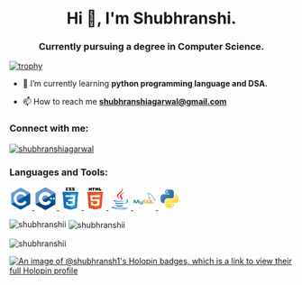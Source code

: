 <h1 align="center">Hi 👋, I'm Shubhranshi.</h1>
<h3 align="center">Currently pursuing a degree in Computer Science.</h3>

[![trophy](https://github-profile-trophy.vercel.app/?username=shubhranshii&theme=onedark)](https://github.com/ryo-ma/github-profile-trophy)


- 🌱 I’m currently learning **python programming language and DSA.**

- 📫 How to reach me **shubhranshiagarwal@gmail.com**

<h3 align="left">Connect with me:</h3>
<p align="left">
<a href="https://instagram.com/shubhranshiagarwal" target="blank"><img align="center" src="https://raw.githubusercontent.com/rahuldkjain/github-profile-readme-generator/master/src/images/icons/Social/instagram.svg" alt="shubhranshiagarwal" height="30" width="40" /></a>
</p>

<h3 align="left">Languages and Tools:</h3>
<p align="left"> <a href="https://www.cprogramming.com/" target="_blank" rel="noreferrer"> <img src="https://raw.githubusercontent.com/devicons/devicon/master/icons/c/c-original.svg" alt="c" width="40" height="40"/> </a> <a href="https://www.w3schools.com/cpp/" target="_blank" rel="noreferrer"> <img src="https://raw.githubusercontent.com/devicons/devicon/master/icons/cplusplus/cplusplus-original.svg" alt="cplusplus" width="40" height="40"/> </a> <a href="https://www.w3schools.com/css/" target="_blank" rel="noreferrer"> <img src="https://raw.githubusercontent.com/devicons/devicon/master/icons/css3/css3-original-wordmark.svg" alt="css3" width="40" height="40"/> </a> <a href="https://www.w3.org/html/" target="_blank" rel="noreferrer"> <img src="https://raw.githubusercontent.com/devicons/devicon/master/icons/html5/html5-original-wordmark.svg" alt="html5" width="40" height="40"/> </a> <a href="https://www.java.com" target="_blank" rel="noreferrer"> <img src="https://raw.githubusercontent.com/devicons/devicon/master/icons/java/java-original.svg" alt="java" width="40" height="40"/> </a> <a href="https://www.mysql.com/" target="_blank" rel="noreferrer"> <img src="https://raw.githubusercontent.com/devicons/devicon/master/icons/mysql/mysql-original-wordmark.svg" alt="mysql" width="40" height="40"/> </a> <a href="https://www.python.org" target="_blank" rel="noreferrer"> <img src="https://raw.githubusercontent.com/devicons/devicon/master/icons/python/python-original.svg" alt="python" width="40" height="40"/> </a> </p>

<p><img align="left" src="https://github-readme-stats.vercel.app/api/top-langs?username=shubhranshii&show_icons=true&locale=en&layout=compact" alt="shubhranshii" /></p>

<p>&nbsp;<img align="center" src="https://github-readme-stats.vercel.app/api?username=shubhranshii&show_icons=true&locale=en" alt="shubhranshii" /></p>

<p><img align="center" src="https://github-readme-streak-stats.herokuapp.com/?user=shubhranshii&" alt="shubhranshii" /></p>

[![An image of @shubhransh1's Holopin badges, which is a link to view their full Holopin profile](https://holopin.me/shubhransh1)](https://holopin.io/@shubhransh1)
